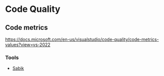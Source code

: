# Code Quality

## Code metrics

https://docs.microsoft.com/en-us/visualstudio/code-quality/code-metrics-values?view=vs-2022

### Tools

* [Sabik][sabik]


[sabik]: https://github.com/ytetsuro/sabik